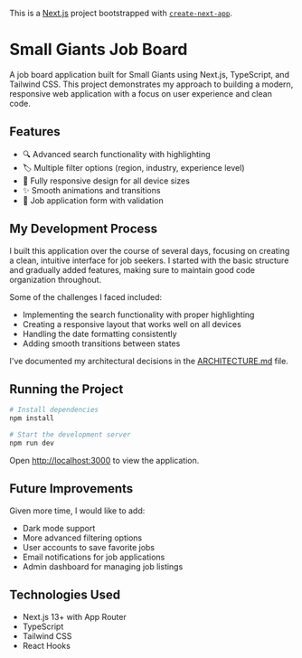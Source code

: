 This is a [Next.js](https://nextjs.org) project bootstrapped with [`create-next-app`](https://nextjs.org/docs/app/api-reference/cli/create-next-app).
# Small Giants Job Board

A job board application built for Small Giants using Next.js, TypeScript, and Tailwind CSS. This project demonstrates my approach to building a modern, responsive web application with a focus on user experience and clean code.

## Features

- 🔍 Advanced search functionality with highlighting
- 🏷️ Multiple filter options (region, industry, experience level)
- 📱 Fully responsive design for all device sizes
- ✨ Smooth animations and transitions
- 📝 Job application form with validation

## My Development Process

I built this application over the course of several days, focusing on creating a clean, intuitive interface for job seekers. I started with the basic structure and gradually added features, making sure to maintain good code organization throughout.

Some of the challenges I faced included:
- Implementing the search functionality with proper highlighting
- Creating a responsive layout that works well on all devices
- Handling the date formatting consistently
- Adding smooth transitions between states

I've documented my architectural decisions in the [ARCHITECTURE.md](./ARCHITECTURE.md) file.

## Running the Project

```bash
# Install dependencies
npm install

# Start the development server
npm run dev
```

Open [http://localhost:3000](http://localhost:3000) to view the application.

## Future Improvements

Given more time, I would like to add:

- Dark mode support
- More advanced filtering options
- User accounts to save favorite jobs
- Email notifications for job applications
- Admin dashboard for managing job listings

## Technologies Used

- Next.js 13+ with App Router
- TypeScript
- Tailwind CSS
- React Hooks

